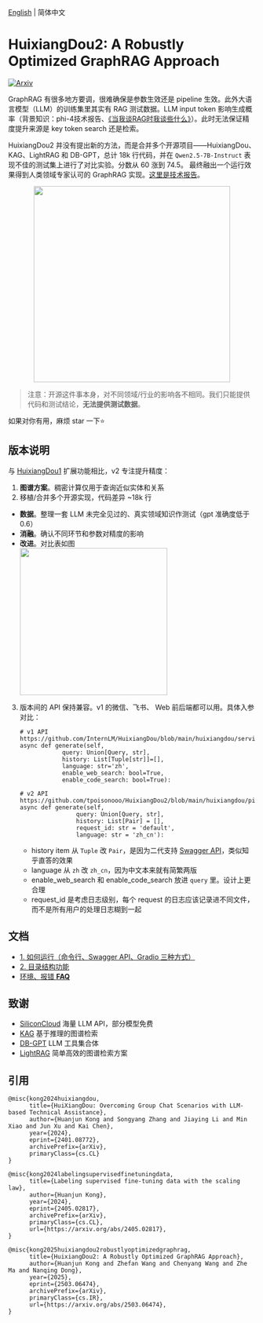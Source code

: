 [English](./README.md) | 简体中文

# HuixiangDou2: A Robustly Optimized GraphRAG Approach
<div>
  <a href="https://arxiv.org/abs/2503.06474" target="_blank">
    <img alt="Arxiv" src="https://img.shields.io/badge/arxiv-2503.06474%20-darkred?logo=arxiv&logoColor=white" />
  </a>
</div>

GraphRAG 有很多地方要调，很难确保是参数生效还是 pipeline 生效。此外大语言模型（LLM）的训练集里其实有 RAG 测试数据。LLM input token 影响生成概率（背景知识：phi-4技术报告、[《当我谈RAG时我谈些什么》](https://link.zhihu.com/?target=https%3A//fatescript.github.io/blog/2024/LLM-RAG/)）。此时无法保证精度提升来源是 key token search 还是检索。

HuixiangDou2 并没有提出新的方法，而是合并多个开源项目——HuixiangDou、KAG、LightRAG 和 DB-GPT，总计 18k 行代码，并在 `Qwen2.5-7B-Instruct` 表现不佳的测试集上进行了对比实验。分数从 60 涨到 74.5。 最终融出一个运行效果得到人类领域专家认可的 GraphRAG 实现。[这里是技术报告](https://arxiv.org/abs/2503.06474)。

<div align="center">
<img src="https://github.com/user-attachments/assets/19558f67-9a3a-48a1-a1c1-7b0a0654602f" width="400">
</div>

> 注意：开源这件事本身，对不同领域/行业的影响各不相同。我们只能提供代码和测试结论，**无法提供测试数据**。

如果对你有用，麻烦 star 一下⭐

## 版本说明

与 [HuixiangDou1](https://github.com/internlm/huixiangdou) 扩展功能相比，v2 专注提升精度：
1. **图谱方案**。稠密计算仅用于查询近似实体和关系
2. 移植/合并多个开源实现，代码差异 ~18k 行
  - **数据**。整理一套 LLM 未完全见过的、真实领域知识作测试（gpt 准确度低于 0.6）
  - **消融**。确认不同环节和参数对精度的影响
  - **改进**。对比表如图
    <div>
    <img src="https://github.com/user-attachments/assets/c3453bc8-85d5-47e1-8160-7ba28a467a70" width="300">
    </div>

3. 版本间的 API 保持兼容。v1 的微信、飞书、 Web 前后端都可以用。具体入参对比：
   ```text
   # v1 API https://github.com/InternLM/HuixiangDou/blob/main/huixiangdou/service/parallel_pipeline.py#L290
   async def generate(self,
               query: Union[Query, str],
               history: List[Tuple[str]]=[], 
               language: str='zh', 
               enable_web_search: bool=True,
               enable_code_search: bool=True):

   # v2 API https://github.com/tpoisonooo/HuixiangDou2/blob/main/huixiangdou/pipeline/parallel.py#L135
   async def generate(self,
                   query: Union[Query, str],
                   history: List[Pair] = [],
                   request_id: str = 'default',
                   language: str = 'zh_cn'):
   ```

   *  history item 从 `Tuple` 改 `Pair`，是因为二代支持 [Swagger API](./docs/swagger.json)，类似知乎直答的效果
   *  language 从 `zh` 改 `zh_cn`，因为中文本来就有简繁两版
   *  enable_web_search 和 enable_code_search 放进 `query` 里。设计上更合理
   *  request_id 是考虑日志级别，每个 request 的日志应该记录进不同文件，而不是所有用户的处理日志糊到一起
   
## 文档

- [1. 如何运行（命令行、Swagger API、Gradio 三种方式）](docs/zh_cn/doc_how_to_run.md)
- [2. 目录结构功能](docs/zh_cn/doc_architecture.md)
- [环境、报错 **FAQ**](https://github.com/tpoisonooo/HuixiangDou2/issues/8)

## 致谢
- [SiliconCloud](https://siliconflow.cn/zh-cn/siliconcloud)    海量 LLM API，部分模型免费
- [KAG](https://github.com/OpenSPG/KAG)    基于推理的图谱检索
- [DB-GPT](https://github.com/eosphoros-ai/DB-GPT)    LLM 工具集合体
- [LightRAG](https://github.com/HKUDS/LightRAG)    简单高效的图谱检索方案

## 引用
```text
@misc{kong2024huixiangdou,
      title={HuiXiangDou: Overcoming Group Chat Scenarios with LLM-based Technical Assistance},
      author={Huanjun Kong and Songyang Zhang and Jiaying Li and Min Xiao and Jun Xu and Kai Chen},
      year={2024},
      eprint={2401.08772},
      archivePrefix={arXiv},
      primaryClass={cs.CL}
}

@misc{kong2024labelingsupervisedfinetuningdata,
      title={Labeling supervised fine-tuning data with the scaling law}, 
      author={Huanjun Kong},
      year={2024},
      eprint={2405.02817},
      archivePrefix={arXiv},
      primaryClass={cs.CL},
      url={https://arxiv.org/abs/2405.02817}, 
}

@misc{kong2025huixiangdou2robustlyoptimizedgraphrag,
      title={HuixiangDou2: A Robustly Optimized GraphRAG Approach}, 
      author={Huanjun Kong and Zhefan Wang and Chenyang Wang and Zhe Ma and Nanqing Dong},
      year={2025},
      eprint={2503.06474},
      archivePrefix={arXiv},
      primaryClass={cs.IR},
      url={https://arxiv.org/abs/2503.06474}, 
}
```
